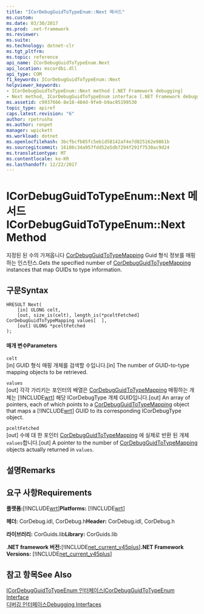 ```yaml
---
title: "ICorDebugGuidToTypeEnum::Next 메서드"
ms.custom: 
ms.date: 03/30/2017
ms.prod: .net-framework
ms.reviewer: 
ms.suite: 
ms.technology: dotnet-clr
ms.tgt_pltfrm: 
ms.topic: reference
api_name: ICorDebugGuidToTypeEnum.Next
api_location: mscordbi.dll
api_type: COM
f1_keywords: ICorDebugGuidToTypeEnum::Next
helpviewer_keywords:
- ICorDebugGuidToTypeEnum::Next method [.NET Framework debugging]
- Next method, ICorDebugGuidToTypeEnum interface [.NET Framework debugging]
ms.assetid: c9937666-8e18-484d-9fe0-b9ac95199530
topic_type: apiref
caps.latest.revision: "6"
author: rpetrusha
ms.author: ronpet
manager: wpickett
ms.workload: dotnet
ms.openlocfilehash: 3bcfbcfb85fc5eb1d58142af4e7d825162e9861b
ms.sourcegitcommit: 16186c34a957fdd52e5db7294f291f7530ac9d24
ms.translationtype: MT
ms.contentlocale: ko-KR
ms.lasthandoff: 12/22/2017
---
```

# <a name="icordebugguidtotypeenumnext-method"></a><span data-ttu-id="17dfd-102">ICorDebugGuidToTypeEnum::Next 메서드</span><span class="sxs-lookup"><span data-stu-id="17dfd-102">ICorDebugGuidToTypeEnum::Next Method</span></span>
<span data-ttu-id="17dfd-103">지정된 된 수의 가져옵니다 [CorDebugGuidToTypeMapping](../../../../docs/framework/unmanaged-api/debugging/cordebugguidtotypemapping-structure.md) Guid 형식 정보를 매핑하는 인스턴스.</span><span class="sxs-lookup"><span data-stu-id="17dfd-103">Gets the specified number of [CorDebugGuidToTypeMapping](../../../../docs/framework/unmanaged-api/debugging/cordebugguidtotypemapping-structure.md) instances that map GUIDs to type information.</span></span>  
  
## <a name="syntax"></a><span data-ttu-id="17dfd-104">구문</span><span class="sxs-lookup"><span data-stu-id="17dfd-104">Syntax</span></span>  
  
```  
HRESULT Next(  
    [in] ULONG celt,  
    [out, size_is(celt), length_is(*pceltFetched] CorDebugGuidToTypeMapping values[  ],  
    [out] ULONG *pceltFetched  
);  
```  
  
#### <a name="parameters"></a><span data-ttu-id="17dfd-105">매개 변수</span><span class="sxs-lookup"><span data-stu-id="17dfd-105">Parameters</span></span>  
 `celt`  
 <span data-ttu-id="17dfd-106">[in] GUID 형식 매핑 개체를 검색할 수입니다.</span><span class="sxs-lookup"><span data-stu-id="17dfd-106">[in] The number of GUID-to-type mapping objects to be retrieved.</span></span>  
  
 `values`  
 <span data-ttu-id="17dfd-107">[out] 각각 가리키는 포인터의 배열은 [CorDebugGuidToTypeMapping](../../../../docs/framework/unmanaged-api/debugging/cordebugguidtotypemapping-structure.md) 매핑하는 개체는 [!INCLUDE[wrt](../../../../includes/wrt-md.md)] 해당 ICorDebugType 개체 GUID입니다.</span><span class="sxs-lookup"><span data-stu-id="17dfd-107">[out] An array of pointers, each of which points to a [CorDebugGuidToTypeMapping](../../../../docs/framework/unmanaged-api/debugging/cordebugguidtotypemapping-structure.md) object that maps a [!INCLUDE[wrt](../../../../includes/wrt-md.md)] GUID to its corresponding ICorDebugType object.</span></span>  
  
 `pceltFetched`  
 <span data-ttu-id="17dfd-108">[out] 수에 대 한 포인터 [CorDebugGuidToTypeMapping](../../../../docs/framework/unmanaged-api/debugging/cordebugguidtotypemapping-structure.md) 에 실제로 반환 된 개체 `values`합니다.</span><span class="sxs-lookup"><span data-stu-id="17dfd-108">[out] A pointer to the number of [CorDebugGuidToTypeMapping](../../../../docs/framework/unmanaged-api/debugging/cordebugguidtotypemapping-structure.md) objects actually returned in `values`.</span></span>  
  
## <a name="remarks"></a><span data-ttu-id="17dfd-109">설명</span><span class="sxs-lookup"><span data-stu-id="17dfd-109">Remarks</span></span>  
  
## <a name="requirements"></a><span data-ttu-id="17dfd-110">요구 사항</span><span class="sxs-lookup"><span data-stu-id="17dfd-110">Requirements</span></span>  
 <span data-ttu-id="17dfd-111">**플랫폼:**[!INCLUDE[wrt](../../../../includes/wrt-md.md)]</span><span class="sxs-lookup"><span data-stu-id="17dfd-111">**Platforms:** [!INCLUDE[wrt](../../../../includes/wrt-md.md)]</span></span>  
  
 <span data-ttu-id="17dfd-112">**헤더:** CorDebug.idl, CorDebug.h</span><span class="sxs-lookup"><span data-stu-id="17dfd-112">**Header:** CorDebug.idl, CorDebug.h</span></span>  
  
 <span data-ttu-id="17dfd-113">**라이브러리:** CorGuids.lib</span><span class="sxs-lookup"><span data-stu-id="17dfd-113">**Library:** CorGuids.lib</span></span>  
  
 <span data-ttu-id="17dfd-114">**.NET framework 버전:**[!INCLUDE[net_current_v45plus](../../../../includes/net-current-v45plus-md.md)]</span><span class="sxs-lookup"><span data-stu-id="17dfd-114">**.NET Framework Versions:** [!INCLUDE[net_current_v45plus](../../../../includes/net-current-v45plus-md.md)]</span></span>  
  
## <a name="see-also"></a><span data-ttu-id="17dfd-115">참고 항목</span><span class="sxs-lookup"><span data-stu-id="17dfd-115">See Also</span></span>  
 [<span data-ttu-id="17dfd-116">ICorDebugGuidToTypeEnum 인터페이스</span><span class="sxs-lookup"><span data-stu-id="17dfd-116">ICorDebugGuidToTypeEnum Interface</span></span>](../../../../docs/framework/unmanaged-api/debugging/icordebugguidtotypeenum-interface.md)  
 [<span data-ttu-id="17dfd-117">디버깅 인터페이스</span><span class="sxs-lookup"><span data-stu-id="17dfd-117">Debugging Interfaces</span></span>](../../../../docs/framework/unmanaged-api/debugging/debugging-interfaces.md)
